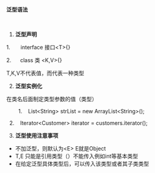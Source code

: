 **泛型语法**

&nbsp;

1. **泛型声明**

&#49;. &nbsp; &nbsp; &nbsp; interface 接口\<T\>{}

&#50;.&nbsp; &nbsp; &nbsp; class 类 \<K,V\>{}

T,K,V不代表值，而代表一种类型

2. **泛型实例化**

在类名后面制定类型参数的值（类型）

&nbsp; &nbsp; &nbsp; &nbsp; 1.&nbsp; &nbsp; List\<String\> strList = new
ArrayList\<String\>();

&nbsp; 2.&nbsp; &nbsp; Iterator\<Customer\> iterator = customers.iterator();

3. **泛型使用注意事项**

- 不加泛型，则默认为\<E\> E就是Object
- T,E 只能是引用类型（）不能传入例如int等基本类型
- 在给定泛型具体类型后，可以传入该类型或者其子类类型
